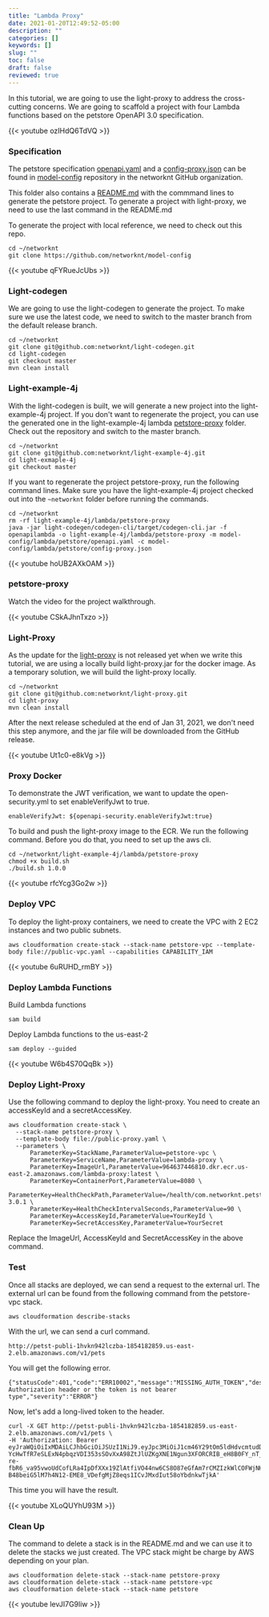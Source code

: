 ```yaml
---
title: "Lambda Proxy"
date: 2021-01-20T12:49:52-05:00
description: ""
categories: []
keywords: []
slug: ""
toc: false
draft: false
reviewed: true
---
```


In this tutorial, we are going to use the light-proxy to address the cross-cutting concerns. We are going to scaffold a project with four Lambda functions based on the petstore OpenAPI 3.0 specification. 

{{< youtube ozIHdQ6TdVQ >}}

### Specification

The petstore specification [openapi.yaml][] and a [config-proxy.json][] can be found in [model-config][] repository in the networknt GitHub organization. 

This folder also contains a [README.md][] with the commmand lines to generate the petstore project. To generate a project with light-proxy, we need to use the last command in the README.md

To generate the project with local reference, we need to check out this repo. 

```
cd ~/networknt
git clone https://github.com/networknt/model-config
```

{{< youtube qFYRueJcUbs >}}

### Light-codegen

We are going to use the light-codegen to generate the project. To make sure we use the latest code, we need to switch to the master branch from the default release branch. 

```
cd ~/networknt
git clone git@github.com:networknt/light-codegen.git
cd light-codegen 
git checkout master
mvn clean install
```

### Light-example-4j

With the light-codegen is built, we will generate a new project into the light-example-4j project. If you don't want to regenerate the project, you can use the generated one in the light-example-4j lambda [petstore-proxy][] folder. Check out the repository and switch to the master branch. 

```
cd ~/networknt
git clone git@github.com:networknt/light-example-4j.git
cd light-exmaple-4j
git checkout master
```

If you want to regenerate the project petstore-proxy, run the following command lines. Make sure you have the light-example-4j project checked out into the `~networknt` folder before running the commands.

```
cd ~/networknt
rm -rf light-example-4j/lambda/petstore-proxy
java -jar light-codegen/codegen-cli/target/codegen-cli.jar -f openapilambda -o light-example-4j/lambda/petstore-proxy -m model-config/lambda/petstore/openapi.yaml -c model-config/lambda/petstore/config-proxy.json
```

{{< youtube hoUB2AXkOAM >}}

### petstore-proxy

Watch the video for the project walkthrough.

{{< youtube CSkAJhnTxzo >}}

### Light-Proxy

As the update for the [light-proxy][] is not released yet when we write this tutorial, we are using a locally build light-proxy.jar for the docker image. As a temporary solution, we will build the light-proxy locally. 

```
cd ~/networknt
git clone git@github.com:networknt/light-proxy.git
cd light-proxy
mvn clean install
```

After the next release scheduled at the end of Jan 31, 2021, we don't need this step anymore, and the jar file will be downloaded from the GitHub release. 


{{< youtube Ut1c0-e8kVg >}}


### Proxy Docker

To demonstrate the JWT verification, we want to update the open-security.yml to set enableVerifyJwt to true. 

```
enableVerifyJwt: ${openapi-security.enableVerifyJwt:true}
```

To build and push the light-proxy image to the ECR. We run the following command. Before you do that, you need to set up the aws cli. 

```
cd ~/networknt/light-example-4j/lambda/petstore-proxy
chmod +x build.sh
./build.sh 1.0.0
```

{{< youtube rfcYcg3Go2w >}}


### Deploy VPC

To deploy the light-proxy containers, we need to create the VPC with 2 EC2 instances and two public subnets.

```
aws cloudformation create-stack --stack-name petstore-vpc --template-body file://public-vpc.yaml --capabilities CAPABILITY_IAM
```

{{< youtube 6uRUHD_rmBY >}}


### Deploy Lambda Functions

Build Lambda functions

```
sam build
```

Deploy Lambda functions to the us-east-2


```
sam deploy --guided
```

{{< youtube W6b4S70QqBk >}}

### Deploy Light-Proxy

Use the following command to deploy the light-proxy. You need to create an accessKeyId and a secretAccessKey. 

```
aws cloudformation create-stack \
  --stack-name petstore-proxy \
  --template-body file://public-proxy.yaml \
  --parameters \
      ParameterKey=StackName,ParameterValue=petstore-vpc \
      ParameterKey=ServiceName,ParameterValue=lambda-proxy \
      ParameterKey=ImageUrl,ParameterValue=964637446810.dkr.ecr.us-east-2.amazonaws.com/lambda-proxy:latest \
      ParameterKey=ContainerPort,ParameterValue=8080 \
      ParameterKey=HealthCheckPath,ParameterValue=/health/com.networknt.petstore-3.0.1 \
      ParameterKey=HealthCheckIntervalSeconds,ParameterValue=90 \
      ParameterKey=AccessKeyId,ParameterValue=YourKeyId \
      ParameterKey=SecretAccessKey,ParameterValue=YourSecret
```

Replace the ImageUrl, AccessKeyId and SecretAccessKey in the above command.



### Test

Once all stacks are deployed, we can send a request to the external url. The external url can be found from the following command from the petstore-vpc stack. 

```
aws cloudformation describe-stacks
```

With the url, we can send a curl command.

```
http://petst-publi-1hvkn942lczba-1854182859.us-east-2.elb.amazonaws.com/v1/pets
```

You will get the following error. 

```
{"statusCode":401,"code":"ERR10002","message":"MISSING_AUTH_TOKEN","description":"No Authorization header or the token is not bearer type","severity":"ERROR"}
```

Now, let's add a long-lived token to the header.


```
curl -X GET http://petst-publi-1hvkn942lczba-1854182859.us-east-2.elb.amazonaws.com/v1/pets \
-H 'Authorization: Bearer eyJraWQiOiIxMDAiLCJhbGciOiJSUzI1NiJ9.eyJpc3MiOiJ1cm46Y29tOm5ldHdvcmtudDpvYXV0aDI6djEiLCJhdWQiOiJ1cm46Y29tLm5ldHdvcmtudCIsImV4cCI6MTc5MDAzNTcwOSwianRpIjoiSTJnSmdBSHN6NzJEV2JWdUFMdUU2QSIsImlhdCI6MTQ3NDY3NTcwOSwibmJmIjoxNDc0Njc1NTg5LCJ2ZXJzaW9uIjoiMS4wIiwidXNlcl9pZCI6InN0ZXZlIiwidXNlcl90eXBlIjoiRU1QTE9ZRUUiLCJjbGllbnRfaWQiOiJmN2Q0MjM0OC1jNjQ3LTRlZmItYTUyZC00YzU3ODc0MjFlNzIiLCJzY29wZSI6WyJ3cml0ZTpwZXRzIiwicmVhZDpwZXRzIl19.mue6eh70kGS3Nt2BCYz7ViqwO7lh_4JSFwcHYdJMY6VfgKTHhsIGKq2uEDt3zwT56JFAePwAxENMGUTGvgceVneQzyfQsJeVGbqw55E9IfM_uSM-YcHwTfR7eSLExN4pbqzVDI353sSOvXxA98ZtJlUZKgXNE1Ngun3XFORCRIB_eH8B0FY_nT_D1Dq2WJrR-re-fbR6_va95vwoUdCofLRa4IpDfXXx19ZlAtfiVO44nw6CS8O87eGfAm7rCMZIzkWlCOFWjNHnCeRsh7CVdEH34LF-B48beiG5lM7h4N12-EME8_VDefgMjZ8eqs1ICvJMxdIut58oYbdnkwTjkA' 
```

This time you will have the result.

{{< youtube XLoQUYhU93M >}}

### Clean Up

The command to delete a stack is in the README.md and we can use it to delete the stacks we just created. The VPC stack might be charge by AWS depending on your plan. 

```
aws cloudformation delete-stack --stack-name petstore-proxy
aws cloudformation delete-stack --stack-name petstore-vpc
aws cloudformation delete-stack --stack-name petstore
```

{{< youtube levJI7G9liw >}}


[model-config]: https://github.com/networknt/model-config/tree/master/lambda/petstore
[openapi.yaml]: https://github.com/networknt/model-config/blob/master/lambda/petstore/openapi.yaml
[config-proxy.json]: https://github.com/networknt/model-config/blob/master/lambda/petstore/config-proxy.json
[README.md]: https://github.com/networknt/model-config/tree/master/lambda/petstore
[petstore-proxy]: https://github.com/networknt/light-example-4j/tree/master/lambda/petstore-proxy
[light-proxy]: https://github.com/networknt/light-proxy


